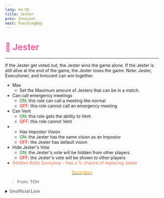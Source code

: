 ```yaml
---
lang: en-US
title: Jester
prev: Innocent
next: PunchingBag
---
```


# <font color="#ec62a5">🤡 <b>Jester</b></font> <Badge text="Evil" type="tip" vertical="middle"/>
---

If the Jester get voted out, the Jester wins the game alone. If the Jester is still alive at the end of the game, the Jester loses the game. Note: Jester, Executioner, and Innocent can win together.
* Max
  * Set the Maximum amount of Jesters that can be in a match.
* Can call emergency meetings
  * <font color=green>ON</font>: this role can call a meeting like normal
  * <font color=red>OFF</font>: this role cannot call an emergency meeting
* Can Vent
  * <font color=green>ON</font>: this role gets the ability to Vent
  * <font color=red>OFF</font>: this role cannot Vent
* * Has Impostor Vision
  * <font color=green>ON</font>: the Jester has the same vision as an Impostor
  * <font color=red>OFF</font>: the Jester has default vision
* Hide Jester's Vote
  * <font color=green>ON</font>: the Jester's vote will be hidden from other players
  * <font color=red>OFF</font>: the Jester's vote will be shown to other players
* <font color=#f46f4e>(Hidden Role) Sunnyboy - Has a % chance of replacing Jester</font>

<center>

[<font color="#ff9902">Sunnyboy</font>](./Sunnyboy.html)
</center>

> From: TOH

<details>
<summary><b><font color=gray>Unofficial Lore</font></b></summary>

Placeholder: This role is a ROLE OH EM GOSH
> Submitted by: Member
</details>